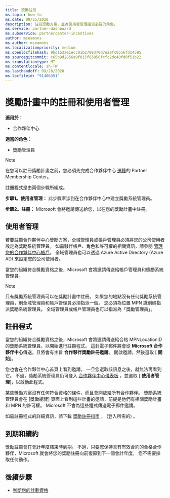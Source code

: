 ```yaml
---
title: 獎勵註冊
ms.topic: how-to
ms.date: 09/25/2020
description: 註冊獎勵方案，並為使用者管理指派必要的角色。
ms.service: partner-dashboard
ms.subservice: partnercenter-incentives
author: mseamons
ms.author: mseamons
ms.localizationpriority: medium
ms.openlocfilehash: 9bd1b3ae1ecc01b2709370d7e20fc0556fd14595
ms.sourcegitcommit: c65b9d2856a9f015f83850fcfc2dc40fd0f51b22
ms.translationtype: MT
ms.contentlocale: zh-TW
ms.lasthandoff: 09/28/2020
ms.locfileid: "91406351"
---
```

# <a name="enrollment-and-user-management-in-the-incentives-program"></a>獎勵計畫中的註冊和使用者管理

**適用於：**

- 合作夥伴中心

**適當的角色：**

- 獎勵管理員

>[!NOTE]
>在您可以註冊獎勵計畫之前，您必須先完成合作夥伴中心 [遷移](prepare-pmc-pc-migration.md)的 Partner Membership Center。

註冊程式是由兩個步驟所組成。

**步驟1。使用者管理：** 此步驟牽涉到在合作夥伴中心中建立獎勵系統管理員。

**步驟2。註冊：** Microsoft 會將邀請傳送給您，以在您的獎勵計畫中註冊。

## <a name="user-management"></a>使用者管理

若要註冊合作夥伴中心獎勵方案，全域管理員或帳戶管理員必須將您的公司使用者設定為獎勵系統管理員。 如需夥伴帳戶、角色和許可權的相關資訊，請參閱 [管理您的合作夥伴中心帳戶](partner-center-account-setup.md)。 全域管理員也可以透過 Azure Active Directory (Azure AD) 來設定您的公司使用者。

當您的組織符合獎勵資格之後，Microsoft 會將邀請傳送給帳戶管理員和獎勵系統管理員。

>[!NOTE]
>只有獎勵系統管理員可以在獎勵計畫中註冊。 如果您的地點沒有任何獎勵系統管理員，則全域管理員和帳戶管理員必須指派一個。 您必須為位置 MPN 識別碼指派獎勵系統管理員。 全域管理員或帳戶管理員也可以指派為「獎勵管理員」。

## <a name="enrollment-process"></a>註冊程式

當您的組織符合獎勵資格之後，Microsoft 會將邀請傳送給合格 MPNLocationID 的獎勵系統管理員，以開始進行註冊程式。 這封電子郵件將會從 **Microsoft 合作夥伴中心**傳送，且將會有主旨 **合作夥伴獎勵註冊邀請**。 開啟邀請，然後選取 [ **開始**]。

您也會在合作夥伴中心首頁上看到邀請。 一旦您選取該訊息之後，就無法再看到它。 不過，獎勵系統管理員仍可登入 [合作夥伴中心儀表板](https://partner.microsoft.com/dashboard/) ，並選取 [ **使用者管理**]，以啟動此程式。

某些獎勵方案沒有任何符合資格的條件，而且會開放給所有合作夥伴。 獎勵系統管理員會在 [獎勵總覽] 頁面上看到這些計畫的邀請，前提是他們有相關獎勵計畫和 MPN 的許可權。 Microsoft 不會為這些程式傳送電子郵件邀請。

如需註冊程式的詳細資訊，請下載 [獎勵註冊指南](https://partner.microsoft.com/resources/detail/partner-center-incentives-enrollment-pdf) ， (登入所需的) 。

## <a name="expiration-and-renewal"></a>到期和續約

獎勵註冊會在會計年度結束時到期。 不過，只要您保持具有有效合約的合格合作夥伴，Microsoft 就會將您的獎勵註冊向前復原到下一個會計年度。 您不需要採取任何動作。

## <a name="next-steps"></a>後續步驟

- [判斷您的計劃資格](incentives-determined-your-program-eligibility.md)
